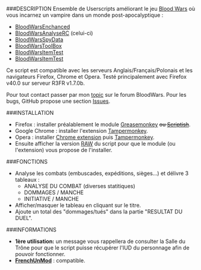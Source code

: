 ###DESCRIPTION
Ensemble de Userscripts améliorant le jeu [Blood Wars](http://www.fr.bloodwars.net) où vous incarnez un vampire dans un monde post-apocalyptique :
* [BloodWarsEnchanced](https://github.com/Ecilam/BloodWarsEnhanced)
* [BloodWarsAnalyseRC](https://github.com/Ecilam/BloodWarsAnalyseRC) (celui-ci)
* [BloodWarsSpyData](https://github.com/Ecilam/BloodWarsSpyData)
* [BloodWarsToolBox](https://github.com/Ecilam/BloodWarsToolBox)
* [BloodWarsItemTest](https://github.com/Ecilam/BloodWarsItemTest)
* [BloodWarsItemTest](https://github.com/Ecilam/BloodWarsMix)

Ce script est compatible avec les serveurs Anglais/Français/Polonais et les navigateurs Firefox, Chrome et Opera.
Testé principalement avec Firefox v40.0 sur serveur R3FR v1.7.0b.

Pour tout contact passer par mon [topic](http://forum.fr.bloodwars.net/index.php?page=Thread&threadID=204323/) sur le forum BloodWars.
Pour les bugs, GitHub propose une section [Issues](https://github.com/Ecilam/BloodWarsEnhanced/issues).

###INSTALLATION
* Firefox : installer préalablement le module [Greasemonkey](https://addons.mozilla.org/fr/firefox/addon/greasemonkey/) <strike>ou [Scriptish](https://addons.mozilla.org/en-US/firefox/addon/scriptish/)</strike>.
* Google Chrome : installer l'extension [Tampermonkey](https://chrome.google.com/webstore/detail/dhdgffkkebhmkfjojejmpbldmpobfkfo).
* Opera : installer [Chrome extension](https://addons.opera.com/fr/extensions/details/download-chrome-extension-9/?display=en) puis [Tampermonkey](https://chrome.google.com/webstore/detail/dhdgffkkebhmkfjojejmpbldmpobfkfo).
* Ensuite afficher la version [RAW](https://raw.githubusercontent.com/Ecilam/BloodWarsAnalyseRC/master/BloodWarsAnalyseRC@bwarc.user.js) du script pour que le module (ou l'extension) vous propose de l'installer.

###FONCTIONS
* Analyse les combats (embuscades, expéditions, sièges...) et délivre 3 tableaux :
	- ANALYSE DU COMBAT (diverses statitiques)
	- DOMMAGES / MANCHE
	- INITIATIVE / MANCHE
* Afficher/masquer le tableau en cliquant sur le titre.
* Ajoute un total des "dommages/tués" dans la partie "RESULTAT DU DUEL".

###INFORMATIONS
* **1ère utilisation:** un message vous rappellera de consulter la Salle du Trône pour que le script puisse récupérer l'IUD du personnage afin de pouvoir fonctionner.
* **[FrenchUnMod](https://greasyfork.org/scripts/2158-frenchunmod)** : compatible.
